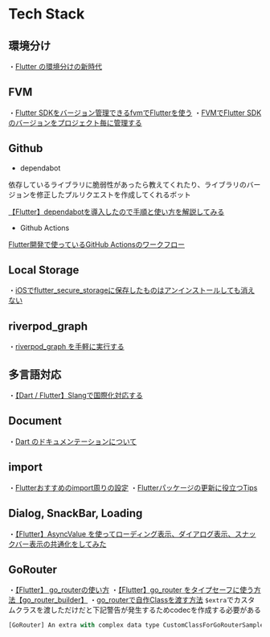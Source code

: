 # Tech Stack

## 環境分け
・[Flutter の環境分けの新時代](https://zenn.dev/blendthink/articles/392607db0a65dd)

## FVM

・[Flutter SDKをバージョン管理できるfvmでFlutterを使う](https://zenn.dev/welchi/articles/d8f120adeebc7a85ed17)
・[FVMでFlutter SDKのバージョンをプロジェクト毎に管理する](https://zenn.dev/altiveinc/articles/flutter-version-management)

## Github
- dependabot

依存しているライブラリに脆弱性があったら教えてくれたり、ライブラリのバージョンを修正したプルリクエストを作成してくれるボット

[【Flutter】dependabotを導入したので手順と使い方を解説してみる](https://blog.dalt.me/3354)

- Github Actions

[Flutter開発で使っているGitHub Actionsのワークフロー](https://zenn.dev/yorifuji/articles/flutter-github-actions-template)

## Local Storage
・[iOSでflutter_secure_storageに保存したものはアンインストールしても消えない](https://zenn.dev/beeeyan/articles/3f338941b45197)

## riverpod_graph
・[riverpod_graph を手軽に実行する](https://zenn.dev/noboru_i/articles/ea02828f33deaa)

## 多言語対応
・[【Dart / Flutter】Slangで国際化対応する](https://zenn.dev/altiveinc/articles/88b2a67058cbcf)

## Document
・[Dart のドキュメンテーションについて](https://zenn.dev/team_soda/articles/dart-documentation)

## import
・[Flutterおすすめのimport周りの設定](https://zenn.dev/k9i/articles/34dab7d09b29a1#import_sorter%E3%81%AF%E4%BD%BF%E3%82%8F%E3%81%AA%E3%81%84)
・[Flutterパッケージの更新に役立つTips](https://zenn.dev/k9i/articles/ffa716e272afaa)

## Dialog, SnackBar, Loading
・[【Flutter】AsyncValue を使ってローディング表示、ダイアログ表示、スナックバー表示の共通化をしてみた](https://zenn.dev/flutteruniv_dev/articles/20221214-090833-flutter-async-value)

## GoRouter
・[【Flutter】 go_routerの使い方](https://zenn.dev/channel/articles/af4ffd813b1424)
・[【Flutter】go_router をタイプセーフに使う方法【go_router_builder】](https://zenn.dev/flutteruniv_dev/articles/20220801-135028-flutter-go-router-builder)
・[go_routerで自作Classを渡す方法](https://zenn.dev/minma/articles/2b6510c899be6d)
`$extra`でカスタムクラスを渡しただけだと下記警告が発生するためcodecを作成する必要がある

```dart
[GoRouter] An extra with complex data type CustomClassForGoRouterSample is provided without a codec. Consider provide a codec to GoRouter to prevent extra being dropped during serialization.
```

